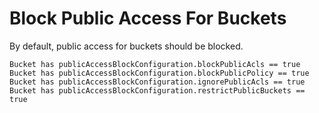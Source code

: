 # Block Public Access For Buckets

By default, public access for buckets should be blocked.

```ccl
Bucket has publicAccessBlockConfiguration.blockPublicAcls == true
Bucket has publicAccessBlockConfiguration.blockPublicPolicy == true
Bucket has publicAccessBlockConfiguration.ignorePublicAcls == true
Bucket has publicAccessBlockConfiguration.restrictPublicBuckets == true
```
